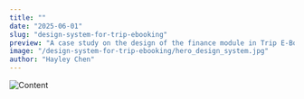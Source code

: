 ```yaml
---
title: ""
date: "2025-06-01"
slug: "design-system-for-trip-ebooking"
preview: "A case study on the design of the finance module in Trip E-Booking."
image: "/design-system-for-trip-ebooking/hero_design_system.jpg"
author: "Hayley Chen"
---
```


![Content](/design-system-for-trip-ebooking/1-2.jpg)
